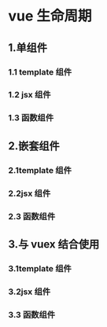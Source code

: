 # vue 生命周期

## 1.单组件

### 1.1 template 组件

### 1.2 jsx 组件

### 1.3 函数组件

## 2.嵌套组件

### 2.1template 组件

### 2.2jsx 组件

### 2.3 函数组件

## 3.与 vuex 结合使用

### 3.1template 组件

### 3.2jsx 组件

### 3.3 函数组件
